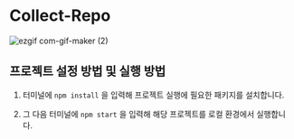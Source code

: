 # Collect-Repo

![ezgif com-gif-maker (2)](https://user-images.githubusercontent.com/70843139/131953402-3e23208b-074c-4b77-b1d7-2d723d67f856.gif)


## 프로젝트 설정 방법 및 실행 방법

1. 터미널에 ``npm install`` 을 입력해 프로젝트 실행에 필요한 패키지를 설치합니다.

2. 그 다음 터미널에 ``npm start`` 을 입력해 해당 프로젝트를 로컬 환경에서 실행합니다.
